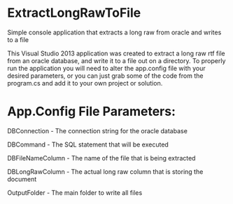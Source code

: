 # ExtractLongRawToFile
Simple console application that extracts a long raw from oracle and writes to a file

This Visual Studio 2013 application was created to extract a long raw rtf file from an oracle database, and write it to a file out on a directory. To properly run the application you will need to alter the app.config file with your desired parameters, or you can just grab some of the code from the program.cs and add it to your own project or solution.

App.Config File Parameters:
===========================

DBConnection - The connection string for the oracle database

DBCommand - The SQL statement that will be executed

DBFileNameColumn - The name of the file that is being extracted

DBLongRawColumn - The actual long raw column that is storing the document

OutputFolder - The main folder to write all files

